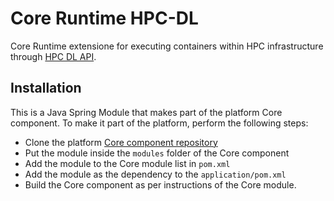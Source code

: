 # Core Runtime HPC-DL
Core Runtime extensione for executing containers within HPC infrastructure through [HPC DL API](https://github.com/Eurocc-Italy/dl_tui).

## Installation
This is a Java Spring Module that makes part of the platform Core component. To make it part of the platform, perform the following steps:

- Clone the platform [Core component repository](https://github.com/scc-digitalhub/digitalhub-core)
- Put the module inside the ``modules`` folder of the Core component
- Add the module to the Core module list in ``pom.xml``
- Add the module as the dependency to the ``application/pom.xml`` 
- Build the Core component as per instructions of the Core module.

